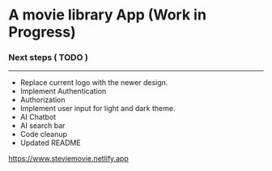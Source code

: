 # A movie library App (Work in Progress)

### Next steps ( TODO )
--------------------
- Replace current logo with the newer design.
- Implement Authentication
- Authorization
- Implement user input for light and dark theme.
- AI Chatbot
- AI search bar
- Code cleanup
- Updated README

https://www.steviemovie.netlify.app


  



